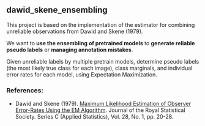 
## dawid_skene_ensembling

This project is based on the implementation of the estimator for combining unreliable observations from Dawid and Skene (1979).

We want to **use the ensembling of pretrained models** to **generate reliable pseudo labels** or **managing annotation mistakes**. 

Given unreliable labels by multiple pretrain models,
determine pseudo labels (the most likely true class for each image), class marginals,
and individual error rates for each model, using Expectation Maximization.

### References:

* Dawid and Skene (1979). [Maximum Likelihood Estimation of Observer
Error-Rates Using the EM Algorithm](http://www.cs.mcgill.ca/~jeromew/comp766/samples/Output_aggregation.pdf). Journal of the Royal Statistical Society.
Series C (Applied Statistics), Vol. 28, No. 1, pp. 20-28. 

